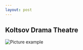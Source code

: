 ```yaml
---
layout: post
---
```


## Koltsov Drama Theatre

![Picture example](https://top10.travel/wp-content/uploads/2017/07/teatr-dramy-koltsova.jpg)

